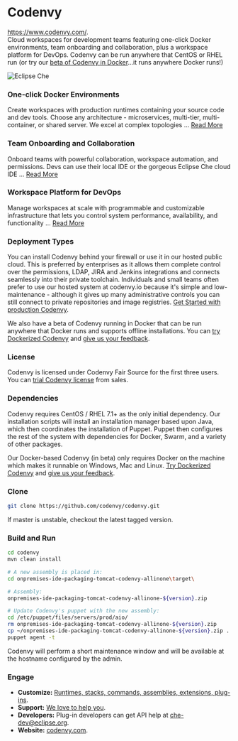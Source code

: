 # Codenvy

https://www.codenvy.com/.  
Cloud workspaces for development teams featuring one-click Docker environments, team onboarding and collaboration, plus a workspace platform for DevOps. Codenvy can be run anywhere that CentOS or RHEL run (or try our [beta of Codenvy in Docker](https://github.com/codenvy/codenvy/tree/cli-in-container/docs)...it runs anywhere Docker runs!)

![Eclipse Che](https://www.eclipse.org/che/images/hero-home.png "Eclipse Che")

### One-click Docker Environments
Create workspaces with production runtimes containing your source code and dev tools. Choose any architecture - microservices, multi-tier, multi-container, or shared server. We excel at complex topologies ... [Read More](https://codenvy.com/solutions/bootstrapping)

### Team Onboarding and Collaboration
Onboard teams with powerful collaboration, workspace automation, and permissions. Devs can use their local IDE or the gorgeous Eclipse Che cloud IDE ... [Read More](https://codenvy.com/product/next-generation)

### Workspace Platform for DevOps
Manage workspaces at scale with programmable and customizable infrastructure that lets you control system performance, availability, and functionality ... [Read More](https://codenvy.com/product/technology)

### Deployment Types
You can install Codenvy behind your firewall or use it in our hosted public cloud. This is preferred by enterprises as it allows them complete control over the permissions, LDAP, JIRA and Jenkins integrations and connects seamlessly into their private toolchain. Individuals and small teams often prefer to use our hosted system at codenvy.io because it's simple and low-maintenance - although it gives up many administrative controls you can still connect to private repositories and image registries.
[Get Started with production Codenvy](https://codenvy.com/getting-started/).

We also have a beta of Codenvy running in Docker that can be run anywhere that Docker runs and supports offline installations. You can [try Dockerized Codenvy](https://github.com/codenvy/codenvy/tree/cli-in-container/docs) and [give us your feedback](https://github.com/codenvy/codenvy/issues).

### License
Codenvy is licensed under Codenvy Fair Source for the first three users. You can [trial Codenvy license](https://codenvy.com/contact/download/) from sales.

### Dependencies
Codenvy requires CentOS / RHEL 7.1+ as the only initial dependency. Our installation scripts will install an installation manager based upon Java, which then coordinates the installation of Puppet. Puppet then configures the rest of the system with dependencies for Docker, Swarm, and a variety of other packages.

Our Docker-based Codenvy (in beta) only requires Docker on the machine which makes it runnable on Windows, Mac and Linux. [Try Dockerized Codenvy](https://github.com/codenvy/codenvy/tree/cli-in-container/docs) and [give us your feedback](https://github.com/codenvy/codenvy/issues).

### Clone

```sh
git clone https://github.com/codenvy/codenvy.git
```
If master is unstable, checkout the latest tagged version.

### Build and Run
```sh
cd codenvy
mvn clean install

# A new assembly is placed in:
cd onpremises-ide-packaging-tomcat-codenvy-allinone\target\

# Assembly:
onpremises-ide-packaging-tomcat-codenvy-allinone-${version}.zip

# Update Codenvy's puppet with the new assembly:
cd /etc/puppet/files/servers/prod/aio/
rm onpremises-ide-packaging-tomcat-codenvy-allinone-${version}.zip
cp ~/onpremises-ide-packaging-tomcat-codenvy-allinone-${version}.zip .
puppet agent -t
```
Codenvy will perform a short maintenance window and will be available at the hostname configured by the admin.

### Engage
* **Customize:** [Runtimes, stacks, commands, assemblies, extensions, plug-ins](https://github.com/eclipse/che/blob/master/CUSTOMIZING.md).
* **Support:** [We love to help you](https://codenvy.com/support/).
* **Developers:** Plug-in developers can get API help at [che-dev@eclipse.org](email:che-dev@eclipse.org). 
* **Website:** [codenvy.com](https://codenvy.com).
